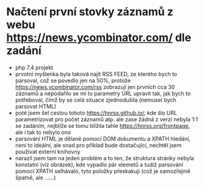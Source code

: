 # Načtení první stovky záznamů z webu https://news.ycombinator.com/ dle zadání

- php 7.4 projekt
- prvotní myšlenka byla taková najít RSS FEED, ze kterého bych to parsoval, což se povedlo jen na 50%, protože https://news.ycombinator.com/rss zobrazují jen prvních cca 30 záznamů a nepodařilo se mi to parametry URL upravit tak, jak bych to potřeboval, čímž by se celá situace zjednodušila (nemusel bych parsovat HTML)
- poté jsem šel cestou tohoto https://hnrss.github.io/, kde šlo URL parametrizovat pro počet záznamů atp. ale zase žádná z verzí nebyla 1:1 se zadáním, nejblíže se tomu blížila tahle https://hnrss.org/frontpage, ale i tak to nebylo ono
- parsování HTML je dělané pomocí DOM dokumentu a XPATH hledání, není to ideální, ale snad pro příklad bude dostačující, nechtěl jsem používat externí knihovny 
- narazil jsem tam na jeden problém a to ten, že struktura stránky nebyla konstatní (viz obrázek), kde vypadlo pár elemetů a tudíž parsování pomocí XPATH selhávalo, tyto položky přeskakuji (což je samozřejmě špatně, ale ......)

